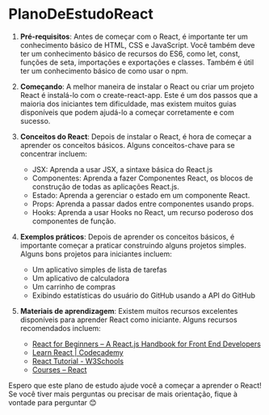 # PlanoDeEstudoReact

1. **Pré-requisitos**: Antes de começar com o React, é importante ter um conhecimento básico de HTML, CSS e JavaScript. Você também deve ter um conhecimento básico de recursos do ES6, como let, const, funções de seta, importações e exportações e classes. Também é útil ter um conhecimento básico de como usar o npm.

2. **Começando**: A melhor maneira de instalar o React ou criar um projeto React é instalá-lo com o create-react-app. Este é um dos passos que a maioria dos iniciantes tem dificuldade, mas existem muitos guias disponíveis que podem ajudá-lo a começar corretamente e com sucesso.

3. **Conceitos do React**: Depois de instalar o React, é hora de começar a aprender os conceitos básicos. Alguns conceitos-chave para se concentrar incluem:
    - JSX: Aprenda a usar JSX, a sintaxe básica do React.js
    - Componentes: Aprenda a fazer Componentes React, os blocos de construção de todas as aplicações React.js.
    - Estado: Aprenda a gerenciar o estado em um componente React.
    - Props: Aprenda a passar dados entre componentes usando props.
    - Hooks: Aprenda a usar Hooks no React, um recurso poderoso dos componentes de função.

4. **Exemplos práticos**: Depois de aprender os conceitos básicos, é importante começar a praticar construindo alguns projetos simples. Alguns bons projetos para iniciantes incluem:
    - Um aplicativo simples de lista de tarefas
    - Um aplicativo de calculadora
    - Um carrinho de compras
    - Exibindo estatísticas do usuário do GitHub usando a API do GitHub

5. **Materiais de aprendizagem**: Existem muitos recursos excelentes disponíveis para aprender React como iniciante. Alguns recursos recomendados incluem:
    - [React for Beginners – A React.js Handbook for Front End Developers](https://www.freecodecamp.org/news/react-beginner-handbook/)
    - [Learn React | Codecademy](https://www.codecademy.com/learn/react-101)
    - [React Tutorial - W3Schools](https://www.w3schools.com/react/)
    - [Courses – React](https://reactjs.org/community/courses.html)

Espero que este plano de estudo ajude você a começar a aprender o React! Se você tiver mais perguntas ou precisar de mais orientação, fique à vontade para perguntar 😊
